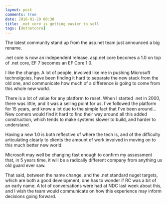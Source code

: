 ```yaml
---
layout: post
comments: true
date: 2016-01-20 00:30
title: .net core is getting easier to sell
tags: [dotnetcore]
---
```

The latest community stand up from the asp.net team just announced a big rename.

.net core is now an independent release. asp.net core becomes a 1.0 on top of .net core, EF 7 becomes an EF Core 1.0.

I like the change. A lot of people, involved like me in pushing Microsoft technolgoies, have been finding it hard to separate the new stack from the old one, and communicate how much of a difference is going to come from this whole new world.

There is a lot of value for any platform to reset. When I started .net in 2000, there was little, and it was a selling point for us. I've followed the platform for 15 years, and know a lot due to the simple fact that I've been around... New comers would find it hard to find their way around all this added construction, which tends to make systems slower to build, and harder to understand.

Having a new 1.0 is both reflective of where the tech is, and of the difficulty articulating clearly to clients the amount of work involved in moving on to this much better new world.

Microsoft may well be changing fast enough to confirm my assessment that, in 5 years time, it will be a radically different company from anything us old guard ever saw.

That said, between the name change, and the .net standard nuget targets, which are both a good development, one has to wonder if RC was a bit of an early name. A lot of conversations were had at NDC last week about this, and I wish the team would communicate on how this experience may inform decisions going forward.
